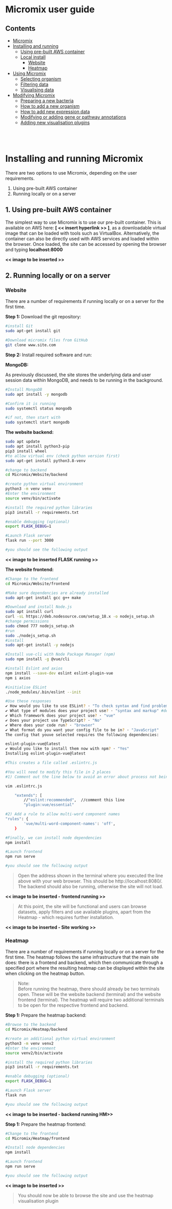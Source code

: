 # Micromix user guide

## Contents
- [Micromix](README.md#micromix-user-guide)
- [Installing and running](installing_running.md#micromix-user-guide)
    - [Using pre-built AWS container](installing_running.md#1-using-pre-built-aws-container)
    - [Local install](installing_running.md#2-running-locally-or-on-a-server)
        - [Website](installing_running.md#website)
        - [Heatmap](installing_running.md#heatmap)
- [Using Micromix](using_micromix.md#micromix-user-guide)
    - [Selecting organism](using_micromix.md#selecting-organism)
    - [Filtering data](using_micromix.md#filtering-data)
    - [Visualising data](using_micromix.md#visualising-data)  
- [Modifying Micromix](modifying_micromix.md#micromix-user-guide)
    - [Preparing a new bacteria](modifying_micromix.md#preparing-a-new-bacteria)
    - [How to add a new organism](modifying_micromix.md#how-to-add-a-new-organism)
    - [How to add new expression data](modifying_micromix.md#how-to-add-new-expression-data)
    - [Modifying or adding gene or pathway annotations](modifying_micromix.md#modifying-or-adding-gene-or-pathway-annotations)
    - [Adding new visualisation plugins](modifying_micromix.md#adding-new-visualisation-plugins)


<br><br>


# Installing and running Micromix

There are two options to use Micromix, depending on the user requirements.

1) Using pre-built AWS container
2) Running locally or on a server

## 1. Using pre-built AWS container

The simplest way to use Micromix is to use our pre-built container. This is available on AWS here: **[ << insert hyperlink >> ]**, as a downloadable virtual image that can be loaded with tools such as VirtualBox. Alternatively, the container can also be directly used with AWS services and loaded within the browser.
Once loaded, the site can be accessed by opening the browser and typing **localhost:8000**

**<< image to be inserted >>**

## 2. Running locally or on a server

### **Website**
There are a number of requirements if running locally or on a server for the first time. 

**Step 1:** Download the git repository: 
```bash
#install Git
sudo apt-get install git

#Download micromix files from GitHub
git clone www.site.com 
```  

**Step 2:** Install required software and run:


**MongoDB:**

As previously discussed, the site stores the underlying data and user session data within MongoDB, and needs to be running in the background.

```bash
#Install MongoDB
sudo apt install -y mongodb

#Confirm it is running
sudo systemctl status mongodb

#if not, then start with
sudo systemctl start mongodb
```


**The website backend:**

```bash
sudo apt update
sudo apt install python3-pip
pip3 install wheel
#to allow virtual env (check python version first)
sudo apt-get install python3.8-venv 

#change to backend
cd Micromix/Website/backend

#create python virtual environment
python3 -m venv venv
#Enter the environment
source venv/bin/activate

#install the required python libraries
pip3 install -r requirements.txt

#enable debugging (optional)
export FLASK_DEBUG=1

#Launch Flask server
flask run --port 3000

#you should see the following output
```
**<< image to be inserted FLASK running >>**


**The website frontend:**
```bash
#Change to the frontend
cd Micromix/Website/frontend

#Make sure dependencies are already installed
sudo apt-get install gcc g++ make

#Download and install Node.js
sudo apt install curl
curl -sL https://deb.nodesource.com/setup_18.x -o nodejs_setup.sh
#change permissions
sudo chmod 777 nodejs_setup.sh
#run
sudo ./nodejs_setup.sh
#install
sudo apt-get install -y nodejs

#Install vue-cli with Node Package Manager (npm)
sudo npm install -g @vue/cli

#install Eslint and axios
npm install --save-dev eslint eslint-plugin-vue
npm i axios

#initialise ESLint
./node_modules/.bin/eslint --init

#Use these responses
✔ How would you like to use ESLint? · "To check syntax and find problems"
✔ What type of modules does your project use? · "syntax and markup" #default option
✔ Which framework does your project use? · "vue"
✔ Does your project use TypeScript? · "No"
✔ Where does your code run? · "browser"
✔ What format do you want your config file to be in? · "JavaScript"
The config that youve selected requires the following dependencies:

eslint-plugin-vue@latest
✔ Would you like to install them now with npm? · "Yes"
Installing eslint-plugin-vue@latest

#This creates a file called .eslintrc.js

#You will need to modify this file in 2 places
#1) Comment out the line below to avoid an error about process not being defined (or similar)

vim .eslintrc.js

    "extends": [
        //"eslint:recommended",  //comment this line
        "plugin:vue/essential"

#2) Add a rule to allow multi-word component names
"rules": {
        'vue/multi-word-component-names': 'off',
    }

#Finally, we can install node dependencies
npm install

#Launch frontend
npm run serve

#you should see the following output
```
> Open the address shown in the terminal where you executed the line above with your web browser. This should be http://localhost:8080/. The backend should also be running, otherwise the site will not load.

**<< image to be inserted - frontend running >>**


> At this point, the site will be functional and users can browse datasets, apply filters and use available plugins, apart from the Heatmap - which requires further installation.

**<< image to be inserted - Site working >>**


### **Heatmap**
There are a number of requirements if running locally or on a server for the first time. The heatmap follows the same infrastructure that the main site does: there is a frontend and backend, which then communicate through a specified port where the resulting heatmap can be displayed within the site when clicking on the heatmap button.

> Note: <br> Before running the heatmap, there should already be two terminals open. These will be the website backend (terminal) and the website frontend (terminal). The heatmap will require two additional terminals to be open for the respective frontend and backend. 


**Step 1:** Prepare the heatmap backend: 
```bash 
#Browse to the backend
cd Micromix/Heatmap/backend

#create an additional python virtual environment
python3 -m venv venv2
#Enter the environment
source venv2/bin/activate

#install the required python libraries
pip3 install -r requirements.txt

#enable debugging (optional)
export FLASK_DEBUG=1

#Launch Flask server
flask run

#you should see the following output
```
**<< image to be inserted  - backend running HM>>**


**Step 1:** Prepare the heatmap frontend: 
```bash
#Change to the frontend
cd Micromix/Heatmap/frontend

#Install node dependencies
npm install

#Launch frontend
npm run serve

#you should see the following output
```
**<< image to be inserted >>**

> You should now be able to browse the site and use the heatmap visualisation plugin

